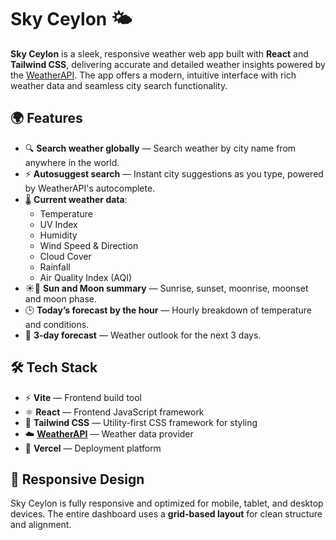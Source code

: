 # Sky Ceylon 🌤️

**Sky Ceylon** is a sleek, responsive weather web app built with **React** and **Tailwind CSS**, delivering accurate and detailed weather insights powered by the [WeatherAPI](https://www.weatherapi.com/). The app offers a modern, intuitive interface with rich weather data and seamless city search functionality.

## 🌍 Features

- 🔍 **Search weather globally** — Search weather by city name from anywhere in the world.
- ⚡ **Autosuggest search** — Instant city suggestions as you type, powered by WeatherAPI's autocomplete.
- 🌡️ **Current weather data**:
  - Temperature
  - UV Index
  - Humidity
  - Wind Speed & Direction
  - Cloud Cover
  - Rainfall
  - Air Quality Index (AQI)
- ☀️🌙 **Sun and Moon summary** — Sunrise, sunset, moonrise, moonset and moon phase.
- 🕒 **Today’s forecast by the hour** — Hourly breakdown of temperature and conditions.
- 📆 **3-day forecast** — Weather outlook for the next 3 days.

## 🛠 Tech Stack
- ⚡ **Vite** — Frontend build tool
- ⚛️ **React** — Frontend JavaScript framework
- 🎨 **Tailwind CSS** — Utility-first CSS framework for styling
- ☁️ **[WeatherAPI](https://www.weatherapi.com/)** — Weather data provider
- 🚀 **Vercel** — Deployment platform

## 📱 Responsive Design

Sky Ceylon is fully responsive and optimized for mobile, tablet, and desktop devices. The entire dashboard uses a **grid-based layout** for clean structure and alignment.
